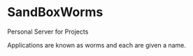 # SandBoxWorms
Personal Server for Projects

Applications are known as worms and each are given a name.
